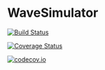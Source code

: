 # WaveSimulator

[![Build Status](https://travis-ci.org/Evizero/WaveSimulator.jl.svg?branch=master)](https://travis-ci.org/Evizero/WaveSimulator.jl)

[![Coverage Status](https://coveralls.io/repos/Evizero/WaveSimulator.jl/badge.svg?branch=master&service=github)](https://coveralls.io/github/Evizero/WaveSimulator.jl?branch=master)

[![codecov.io](http://codecov.io/github/Evizero/WaveSimulator.jl/coverage.svg?branch=master)](http://codecov.io/github/Evizero/WaveSimulator.jl?branch=master)

